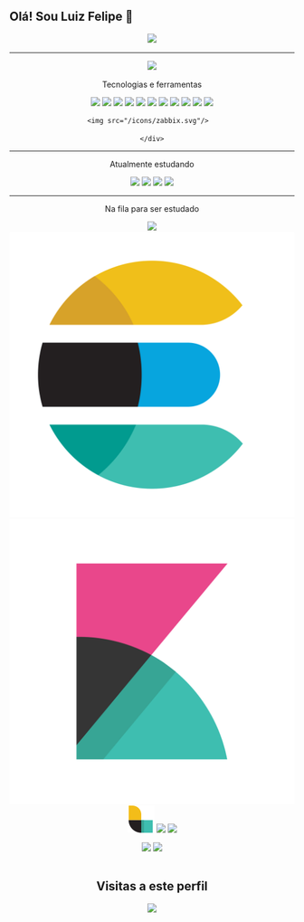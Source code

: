<style>
    .icon{
        height="50";
        width="50";
    }
</style>

## Olá! Sou Luiz Felipe 👋

<div align="center">
<img src="https://c.tenor.com/dHk-LfzHrtwAAAAi/linux-computer.gif" width="150px"/>
</div>

---

<div align="center">
<p>
</div>

<div align="center">
  <a href="https://github.com/luizfelipe1914"></a>
  <img height="180em" src="https://github-readme-stats.vercel.app/api?username=luizfelipe1914&show_icons=true&theme=tokyonight&include_all_commits=true&count_private=true"/>
</div>

<p align="center">Tecnologias e ferramentas
    <div align="center" style="display: inline_block">
        <img class="icon" src="https://cdn.jsdelivr.net/gh/devicons/devicon/icons/docker/docker-original.svg" />
        <img class="icon" src="https://cdn.jsdelivr.net/gh/devicons/devicon/icons/git/git-original-wordmark.svg" />
        <img class="icon" src="https://cdn.jsdelivr.net/gh/devicons/devicon/icons/grafana/grafana-original-wordmark.svg" />
        <img class="icon" src="https://cdn.jsdelivr.net/gh/devicons/devicon/icons/linux/linux-original.svg" />
        <img class="icon" src="https://cdn.jsdelivr.net/gh/devicons/devicon/icons/mysql/mysql-original.svg" />
        <img class="icon" src="https://cdn.jsdelivr.net/gh/devicons/devicon/icons/nginx/nginx-original.svg" />
        <img class="icon" src="https://cdn.jsdelivr.net/gh/devicons/devicon/icons/python/python-original-wordmark.svg" />
        <img class="icon" src="https://cdn.jsdelivr.net/gh/devicons/devicon/icons/redhat/redhat-original-wordmark.svg" />
        <img class="icon" src="https://cdn.jsdelivr.net/gh/devicons/devicon/icons/bash/bash-plain.svg" />
        <img class="icon" src="https://cdn.jsdelivr.net/gh/devicons/devicon/icons/debian/debian-original-wordmark.svg" />
        <img class="icon" src="https://cdn.jsdelivr.net/gh/devicons/devicon/icons/apache/apache-original-wordmark.svg" />
          
        <img src="/icons/zabbix.svg"/>      
          
    </div>
</p>

---
<p align="center">Atualmente estudando
<div align="center" style="display: inline_block">
    <img class="icon" src="https://cdn.jsdelivr.net/gh/devicons/devicon/icons/kubernetes/kubernetes-plain-wordmark.svg" />
    <img class="icon" src="https://cdn.jsdelivr.net/gh/devicons/devicon/icons/prometheus/prometheus-original-wordmark.svg" />
    <img class="icon" src="https://cdn.jsdelivr.net/gh/devicons/devicon/icons/ansible/ansible-plain-wordmark.svg" />
    <img class="icon" src="https://cdn.jsdelivr.net/gh/devicons/devicon/icons/amazonwebservices/amazonwebservices-original-wordmark.svg" />
</div>

---
<p align="center">Na fila para ser estudado
    <div align="center" style="display: inline_block">
        <img class="icon" src="https://cdn.jsdelivr.net/gh/devicons/devicon/icons/go/go-original.svg" />
        <img class="icon" src="icons/elastic.svg"/>  
        <img class="icon" src="icons/kibana.svg"/>
        <img class="icon" src="icons/logstash.svg"/>   
        <img src="https://cdn.jsdelivr.net/gh/devicons/devicon/icons/terraform/terraform-plain-wordmark.svg" />
        <img class="icon" src="https://cdn.jsdelivr.net/gh/devicons/devicon/icons/pandas/pandas-original-wordmark.svg" />             
    </div>
</p>
<div align="center">
  <a href=https://instagram.com/luizfsmachado?igshid=ZDdkNTZiNTM=" target="_blank"><img src="https://img.shields.io/badge/-Instagram-%23E4405F?style=for-the-badge&logo=instagram&logoColor=white" target="_blank"></a>
  <a href="https://www.linkedin.com/in/luiz-machado-1075a7177/" target="_blank"><img src="https://img.shields.io/badge/-LinkedIn-%230077B5?style=for-the-badge&logo=linkedin&logoColor=white" target="_blank"></a>
</div><br>

<div align="center">
    <h2>Visitas a este perfil</h2>
    <img src="https://profile-counter.glitch.me/luizfelipe1914/count.svg" width="250px"/>
</div><br>

